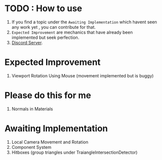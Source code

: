 # TODO : How to use
1) If you find a topic under the `Awaiting Implementation` which havent seen any work yet , you can contribute for that.
2) `Expected Improvement` are mechanics that have already been implemented but seek perfection.
3) <a href = "https://discord.gg/MN6ccBjJK9"> Discord Server</a>.

# Expected Improvement
1) Viewport Rotation Using Mouse (movement implemented but is buggy)

# Please do this for me 
1) Normals in Materials
 
# Awaiting Implementation
1) Local Camera Movement and Rotation
2) Component System
3) Hitboxes (group triangles under TraiangleIntersectionDetector)